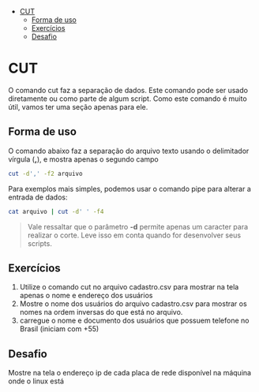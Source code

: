 - [CUT](#cut)
    - [Forma de uso](#forma-de-uso)
    - [Exercícios](#exercicios)
    - [Desafio](#desafio)
# CUT

O comando cut faz a separação de dados. Este comando pode ser usado diretamente ou como parte de algum script.
Como este comando é muito útil, vamos ter uma seção apenas para ele.

## Forma de uso
O comando abaixo faz a separação do arquivo texto usando o delimitador vírgula (**,**), e mostra apenas o segundo campo
``` bash
cut -d',' -f2 arquivo
```

Para exemplos mais simples, podemos usar o comando pipe para alterar a entrada de dados:
``` bash
cat arquivo | cut -d' ' -f4
```

> Vale ressaltar que o parâmetro **-d** permite apenas um caracter para realizar o corte. Leve isso em conta quando for desenvolver seus scripts.

## Exercícios
1. Utilize o comando cut no arquivo cadastro.csv para mostrar na tela apenas o nome e endereço dos usuários
2. Mostre o nome dos usuários do arquivo cadastro.csv para mostrar os nomes na ordem inversas do que está no arquivo.
3. carregue o nome e documento dos usuários que possuem telefone no Brasil (iniciam com +55)

## Desafio
Mostre na tela o endereço ip de cada placa de rede disponível na máquina onde o linux está
